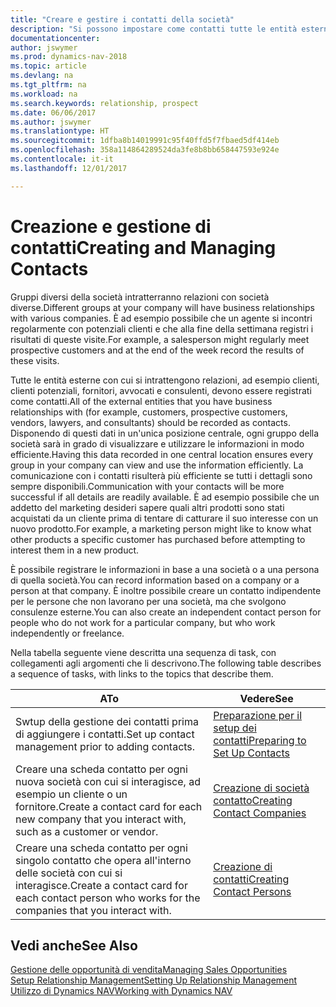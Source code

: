 ```yaml
---
title: "Creare e gestire i contatti della società"
description: "Si possono impostare come contatti tutte le entità esterne con cui si ha una relazione d'affari, ad esempio prospetti, clienti, fornitori e consulenti."
documentationcenter: 
author: jswymer
ms.prod: dynamics-nav-2018
ms.topic: article
ms.devlang: na
ms.tgt_pltfrm: na
ms.workload: na
ms.search.keywords: relationship, prospect
ms.date: 06/06/2017
ms.author: jswymer
ms.translationtype: HT
ms.sourcegitcommit: 1dfba8b14019991c95f40ffd5f7fbaed5df414eb
ms.openlocfilehash: 358a114864289524da3fe8b8bb658447593e924e
ms.contentlocale: it-it
ms.lasthandoff: 12/01/2017

---
```

# <a name="creating-and-managing-contacts"></a><span data-ttu-id="b3a98-103">Creazione e gestione di contatti</span><span class="sxs-lookup"><span data-stu-id="b3a98-103">Creating and Managing Contacts</span></span>
<span data-ttu-id="b3a98-104">Gruppi diversi della società intratterranno relazioni con società diverse.</span><span class="sxs-lookup"><span data-stu-id="b3a98-104">Different groups at your company will have business relationships with various companies.</span></span> <span data-ttu-id="b3a98-105">È ad esempio possibile che un agente si incontri regolarmente con potenziali clienti e che alla fine della settimana registri i risultati di queste visite.</span><span class="sxs-lookup"><span data-stu-id="b3a98-105">For example, a salesperson might regularly meet prospective customers and at the end of the week record the results of these visits.</span></span>

<span data-ttu-id="b3a98-106">Tutte le entità esterne con cui si intrattengono relazioni, ad esempio clienti, clienti potenziali, fornitori, avvocati e consulenti, devono essere registrati come contatti.</span><span class="sxs-lookup"><span data-stu-id="b3a98-106">All of the external entities that you have business relationships with (for example, customers, prospective customers, vendors, lawyers, and consultants) should be recorded as contacts.</span></span> <span data-ttu-id="b3a98-107">Disponendo di questi dati in un'unica posizione centrale, ogni gruppo della società sarà in grado di visualizzare e utilizzare le informazioni in modo efficiente.</span><span class="sxs-lookup"><span data-stu-id="b3a98-107">Having this data recorded in one central location ensures every group in your company can view and use the information efficiently.</span></span> <span data-ttu-id="b3a98-108">La comunicazione con i contatti risulterà più efficiente se tutti i dettagli sono sempre disponibili.</span><span class="sxs-lookup"><span data-stu-id="b3a98-108">Communication with your contacts will be more successful if all details are readily available.</span></span> <span data-ttu-id="b3a98-109">È ad esempio possibile che un addetto del marketing desideri sapere quali altri prodotti sono stati acquistati da un cliente prima di tentare di catturare il suo interesse con un nuovo prodotto.</span><span class="sxs-lookup"><span data-stu-id="b3a98-109">For example, a marketing person might like to know what other products a specific customer has purchased before attempting to interest them in a new product.</span></span>

<span data-ttu-id="b3a98-110">È possibile registrare le informazioni in base a una società o a una persona di quella società.</span><span class="sxs-lookup"><span data-stu-id="b3a98-110">You can record information based on a company or a person at that company.</span></span> <span data-ttu-id="b3a98-111">È inoltre possibile creare un contatto indipendente per le persone che non lavorano per una società, ma che svolgono consulenze esterne.</span><span class="sxs-lookup"><span data-stu-id="b3a98-111">You can also create an independent contact person for people who do not work for a particular company, but who work independently or freelance.</span></span>

<span data-ttu-id="b3a98-112">Nella tabella seguente viene descritta una sequenza di task, con collegamenti agli argomenti che li descrivono.</span><span class="sxs-lookup"><span data-stu-id="b3a98-112">The following table describes a sequence of tasks, with links to the topics that describe them.</span></span> 

| <span data-ttu-id="b3a98-113">A</span><span class="sxs-lookup"><span data-stu-id="b3a98-113">To</span></span> | <span data-ttu-id="b3a98-114">Vedere</span><span class="sxs-lookup"><span data-stu-id="b3a98-114">See</span></span> |
| --- | --- |
| <span data-ttu-id="b3a98-115">Swtup della gestione dei contatti prima di aggiungere i contatti.</span><span class="sxs-lookup"><span data-stu-id="b3a98-115">Set up contact management prior to adding contacts.</span></span> |[<span data-ttu-id="b3a98-116">Preparazione per il setup dei contatti</span><span class="sxs-lookup"><span data-stu-id="b3a98-116">Preparing to Set Up Contacts</span></span>](marketing-setup-contacts.md) |
| <span data-ttu-id="b3a98-117">Creare una scheda contatto per ogni nuova società con cui si interagisce, ad esempio un cliente o un fornitore.</span><span class="sxs-lookup"><span data-stu-id="b3a98-117">Create a contact card for each new company that you interact with, such as a customer or vendor.</span></span> |[<span data-ttu-id="b3a98-118">Creazione di società contatto</span><span class="sxs-lookup"><span data-stu-id="b3a98-118">Creating Contact Companies</span></span>](marketing-create-contact-companies.md) |
| <span data-ttu-id="b3a98-119">Creare una scheda contatto per ogni singolo contatto che opera all'interno delle società con cui si interagisce.</span><span class="sxs-lookup"><span data-stu-id="b3a98-119">Create a contact card for each contact person who works for the companies that you interact with.</span></span> |[<span data-ttu-id="b3a98-120">Creazione di contatti</span><span class="sxs-lookup"><span data-stu-id="b3a98-120">Creating Contact Persons</span></span>](marketing-create-contact-persons.md) |

## <a name="see-also"></a><span data-ttu-id="b3a98-121">Vedi anche</span><span class="sxs-lookup"><span data-stu-id="b3a98-121">See Also</span></span>
[<span data-ttu-id="b3a98-122">Gestione delle opportunità di vendita</span><span class="sxs-lookup"><span data-stu-id="b3a98-122">Managing Sales Opportunities</span></span>](marketing-manage-sales-opportunities.md)  
[<span data-ttu-id="b3a98-123">Setup Relationship Management</span><span class="sxs-lookup"><span data-stu-id="b3a98-123">Setting Up Relationship Management</span></span>](marketing-setup-marketing.md)  
[<span data-ttu-id="b3a98-124">Utilizzo di Dynamics NAV</span><span class="sxs-lookup"><span data-stu-id="b3a98-124">Working with Dynamics NAV</span></span>](ui-work-product.md)  

